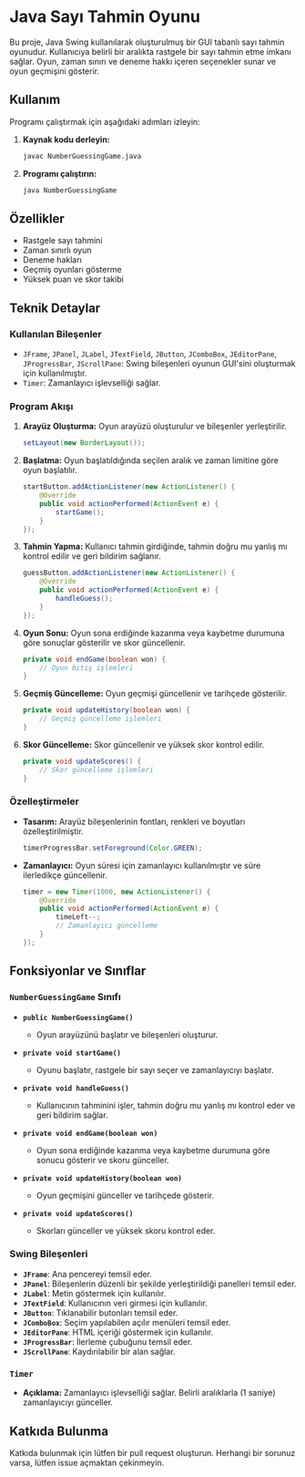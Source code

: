 # Java Sayı Tahmin Oyunu

Bu proje, Java Swing kullanılarak oluşturulmuş bir GUI tabanlı sayı tahmin oyunudur. Kullanıcıya belirli bir aralıkta rastgele bir sayı tahmin etme imkanı sağlar. Oyun, zaman sınırı ve deneme hakkı içeren seçenekler sunar ve oyun geçmişini gösterir.

## Kullanım

Programı çalıştırmak için aşağıdaki adımları izleyin:

1. **Kaynak kodu derleyin:**
    ```sh
    javac NumberGuessingGame.java
    ```

2. **Programı çalıştırın:**
    ```sh
    java NumberGuessingGame
    ```

## Özellikler

- Rastgele sayı tahmini
- Zaman sınırlı oyun
- Deneme hakları
- Geçmiş oyunları gösterme
- Yüksek puan ve skor takibi

## Teknik Detaylar

### Kullanılan Bileşenler

- `JFrame`, `JPanel`, `JLabel`, `JTextField`, `JButton`, `JComboBox`, `JEditorPane`, `JProgressBar`, `JScrollPane`: Swing bileşenleri oyunun GUI'sini oluşturmak için kullanılmıştır.
- `Timer`: Zamanlayıcı işlevselliği sağlar.

### Program Akışı

1. **Arayüz Oluşturma:**
    Oyun arayüzü oluşturulur ve bileşenler yerleştirilir.
    ```java
    setLayout(new BorderLayout());
    ```

2. **Başlatma:**
    Oyun başlatıldığında seçilen aralık ve zaman limitine göre oyun başlatılır.
    ```java
    startButton.addActionListener(new ActionListener() {
        @Override
        public void actionPerformed(ActionEvent e) {
            startGame();
        }
    });
    ```

3. **Tahmin Yapma:**
    Kullanıcı tahmin girdiğinde, tahmin doğru mu yanlış mı kontrol edilir ve geri bildirim sağlanır.
    ```java
    guessButton.addActionListener(new ActionListener() {
        @Override
        public void actionPerformed(ActionEvent e) {
            handleGuess();
        }
    });
    ```

4. **Oyun Sonu:**
    Oyun sona erdiğinde kazanma veya kaybetme durumuna göre sonuçlar gösterilir ve skor güncellenir.
    ```java
    private void endGame(boolean won) {
        // Oyun bitiş işlemleri
    }
    ```

5. **Geçmiş Güncelleme:**
    Oyun geçmişi güncellenir ve tarihçede gösterilir.
    ```java
    private void updateHistory(boolean won) {
        // Geçmiş güncelleme işlemleri
    }
    ```

6. **Skor Güncelleme:**
    Skor güncellenir ve yüksek skor kontrol edilir.
    ```java
    private void updateScores() {
        // Skor güncelleme işlemleri
    }
    ```

### Özelleştirmeler

- **Tasarım:**
    Arayüz bileşenlerinin fontları, renkleri ve boyutları özelleştirilmiştir.
    ```java
    timerProgressBar.setForeground(Color.GREEN);
    ```

- **Zamanlayıcı:**
    Oyun süresi için zamanlayıcı kullanılmıştır ve süre ilerledikçe güncellenir.
    ```java
    timer = new Timer(1000, new ActionListener() {
        @Override
        public void actionPerformed(ActionEvent e) {
            timeLeft--;
            // Zamanlayıcı güncelleme
        }
    });
    ```

## Fonksiyonlar ve Sınıflar

### `NumberGuessingGame` Sınıfı

- **`public NumberGuessingGame()`**
  - Oyun arayüzünü başlatır ve bileşenleri oluşturur.

- **`private void startGame()`**
  - Oyunu başlatır, rastgele bir sayı seçer ve zamanlayıcıyı başlatır.

- **`private void handleGuess()`**
  - Kullanıcının tahminini işler, tahmin doğru mu yanlış mı kontrol eder ve geri bildirim sağlar.

- **`private void endGame(boolean won)`**
  - Oyun sona erdiğinde kazanma veya kaybetme durumuna göre sonucu gösterir ve skoru günceller.

- **`private void updateHistory(boolean won)`**
  - Oyun geçmişini günceller ve tarihçede gösterir.

- **`private void updateScores()`**
  - Skorları günceller ve yüksek skoru kontrol eder.

### Swing Bileşenleri

- **`JFrame`**: Ana pencereyi temsil eder.
- **`JPanel`**: Bileşenlerin düzenli bir şekilde yerleştirildiği panelleri temsil eder.
- **`JLabel`**: Metin göstermek için kullanılır.
- **`JTextField`**: Kullanıcının veri girmesi için kullanılır.
- **`JButton`**: Tıklanabilir butonları temsil eder.
- **`JComboBox`**: Seçim yapılabilen açılır menüleri temsil eder.
- **`JEditorPane`**: HTML içeriği göstermek için kullanılır.
- **`JProgressBar`**: İlerleme çubuğunu temsil eder.
- **`JScrollPane`**: Kaydırılabilir bir alan sağlar.

### `Timer`

- **Açıklama:** Zamanlayıcı işlevselliği sağlar. Belirli aralıklarla (1 saniye) zamanlayıcıyı günceller.

## Katkıda Bulunma

Katkıda bulunmak için lütfen bir pull request oluşturun. Herhangi bir sorunuz varsa, lütfen issue açmaktan çekinmeyin.